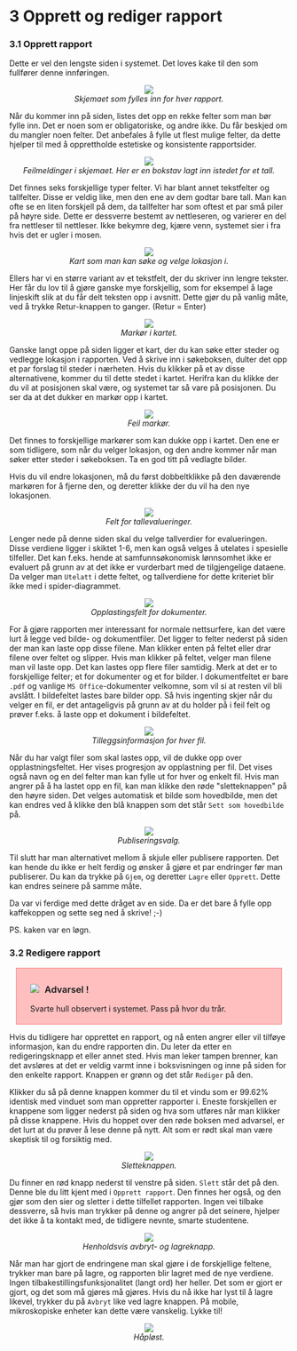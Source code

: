 # 3 Opprett og rediger rapport


### 3.1 Opprett rapport

Dette er vel den lengste siden i systemet. Det loves kake til den som fullfører denne innføringen.

<center><div style="max-width:600px;"><img src="../assets/create-report-form.png"/></div></center>
<center><em>Skjemaet som fylles inn for hver rapport.</em></center>

Når du kommer inn på siden, listes det opp en rekke felter som man bør fylle inn. Det er noen som er obligatoriske, og andre ikke. Du får beskjed om du mangler noen felter. Det anbefales å fylle ut flest mulige felter, da dette hjelper til med å opprettholde estetiske og konsistente rapportsider.

<center><div style="max-width:600px;"><img src="../assets/form-error.png"/></div></center>
<center><em>Feilmeldinger i skjemaet. Her er en bokstav lagt inn istedet for et tall.</em></center>

Det finnes seks forskjellige typer felter. Vi har blant annet tekstfelter og tallfelter. Disse er veldig like, men den ene av dem godtar bare tall. Man kan ofte se en liten forskjell på dem, da tallfelter har som oftest et par små piler på høyre side. Dette er dessverre bestemt av nettleseren, og varierer en del fra nettleser til nettleser. Ikke bekymre deg, kjære venn, systemet sier i fra hvis det er ugler i mosen.

<center><div style="max-width:600px;"><img src="../assets/location-picker.png"/></div></center>
<center><em>Kart som man kan søke og velge lokasjon i.</em></center>

Ellers har vi en større variant av et tekstfelt, der du skriver inn lengre tekster. Her får du lov til å gjøre ganske mye forskjellig, som for eksempel å lage linjeskift slik at du får delt teksten opp i avsnitt. Dette gjør du på vanlig måte, ved å trykke Retur-knappen to ganger. (Retur = Enter)

<center><div style="max-width:600px;"><img src="../assets/marker.png"/></div></center>
<center><em>Markør i kartet.</em></center>

Ganske langt oppe på siden ligger et kart, der du kan søke etter steder og vedlegge lokasjon i rapporten. Ved å skrive inn i søkeboksen, dulter det opp et par forslag til steder i nærheten. Hvis du klikker på et av disse alternativene, kommer du til dette stedet i kartet. Herifra kan du klikke der du vil at posisjonen skal være, og systemet tar så vare på posisjonen. Du ser da at det dukker en markør opp i kartet.

<center><div style="max-width:600px;"><img src="../assets/wrong-marker.png"/></div></center>
<center><em>Feil markør.</em></center>

Det finnes to forskjellige markører som kan dukke opp i kartet. Den ene er som tidligere, som når du velger lokasjon, og den andre kommer når man søker etter steder i søkeboksen. Ta en god titt på vedlagte bilder.

Hvis du vil endre lokasjonen, må du først dobbeltklikke på den daværende markøren for å fjerne den, og deretter klikke der du vil ha den nye lokasjonen.

<center><div style="max-width:600px;"><img src="../assets/numeric-eval.png"/></div></center>
<center><em>Felt for tallevalueringer.</em></center>

Lenger nede på denne siden skal du velge tallverdier for evalueringen. Disse verdiene ligger i skiktet 1-6, men kan også velges å utelates i spesielle tilfeller. Det kan f.eks. hende at samfunnsøkonomisk lønnsomhet ikke er evaluert på grunn av at det ikke er vurderbart med de tilgjengelige dataene. Da velger man `Utelatt` i dette feltet, og tallverdiene for dette kriteriet blir ikke med i spider-diagrammet.

<center><div style="max-width:600px;"><img src="../assets/upload-field.png"/></div></center>
<center><em>Opplastingsfelt for dokumenter.</em></center>

For å gjøre rapporten mer interessant for normale nettsurfere, kan det være lurt å legge ved bilde- og dokumentfiler. Det ligger to felter nederst på siden der man kan laste opp disse filene. Man klikker enten på feltet eller drar filene over feltet og slipper. Hvis man klikker på feltet, velger man filene man vil laste opp. Det kan lastes opp flere filer samtidig. Merk at det er to forskjellige felter; et for dokumenter og et for bilder. I dokumentfeltet er bare `.pdf` og vanlige `MS Office`-dokumenter velkomne, som vil si at resten vil bli avslått. I bildefeltet lastes bare bilder opp. Så hvis ingenting skjer når du velger en fil, er det antageligvis på grunn av at du holder på i feil felt og prøver f.eks. å laste opp et dokument i bildefeltet.

<center><div style="max-width:600px;"><img src="../assets/upload-field-expanded.png"/></div></center>
<center><em>Tilleggsinformasjon for hver fil.</em></center>

Når du har valgt filer som skal lastes opp, vil de dukke opp over opplastningsfeltet. Her vises progresjon av opplastning per fil. Det vises også navn og en del felter man kan fylle ut for hver og enkelt fil. Hvis man angrer på å ha lastet opp en fil, kan man klikke den røde "sletteknappen" på den høyre siden. Det velges automatisk et bilde som hovedbilde, men det kan endres ved å klikke den blå knappen som det står `Sett som hovedbilde` på.

<center><div style="max-width:600px;"><img src="../assets/publicity.png"/></div></center>
<center><em>Publiseringsvalg.</em></center>

Til slutt har man alternativet mellom å skjule eller publisere rapporten. Det kan hende du ikke er helt ferdig og ønsker å gjøre et par endringer før man publiserer. Du kan da trykke på `Gjem`, og deretter `Lagre` eller `Opprett`. Dette kan endres seinere på samme måte.

Da var vi ferdige med dette dråget av en side. Da er det bare å fylle opp kaffekoppen og sette seg ned å skrive! ;-)

PS. kaken var en løgn.

### 3.2 Redigere rapport

<center><div style="width: 85%; text-align:left;background-color:#ffbfbf;padding: 5px 25px;border: 1px solid #ff8080;">
<h3 style="font-weight: 600;"><span style="float:left;margin-right: 10px;"><img src="../assets/warning-icon.png"/></span> Advarsel !</h3>
<p>
Svarte hull observert i systemet. Pass på hvor du trår.
</p>
</div></center>

Hvis du tidligere har opprettet en rapport, og nå enten angrer eller vil tilføye informasjon, kan du endre rapporten din. Du leter da etter en redigeringsknapp et eller annet sted. Hvis man leker tampen brenner, kan det avsløres at det er veldig varmt inne i boksvisningen og inne på siden for den enkelte rapport. Knappen er grønn og det står `Rediger` på den.

Klikker du så på denne knappen kommer du til et vindu som er 99.62% identisk med vinduet som man oppretter rapporter i. Eneste forskjellen er knappene som ligger nederst på siden og hva som utføres når man klikker på disse knappene. Hvis du hoppet over den røde boksen med advarsel, er det lurt at du prøver å lese denne på nytt. Alt som er rødt skal man være skeptisk til og forsiktig med.

<center><div style="max-width:800px;"><img src="../assets/delete-button.png"/></div></center>
<center><em>Sletteknappen.</em></center>

Du finner en rød knapp nederst til venstre på siden. `Slett` står det på den. Denne ble du litt kjent med i `Opprett rapport`. Den finnes her også, og den gjør som den sier og sletter i dette tilfellet rapporten. Ingen vei tilbake dessverre, så hvis man trykker på denne og angrer på det seinere, hjelper det ikke å ta kontakt med, de tidligere nevnte, smarte studentene.

<center><div style="max-width:800px;"><img src="../assets/save-cancel-button.png"/></div></center>
<center><em>Henholdsvis avbryt- og lagreknapp.</em></center>

Når man har gjort de endringene man skal gjøre i de forskjellige feltene, trykker man bare på lagre, og rapporten blir lagret med de nye verdiene. Ingen tilbakestillingsfunksjonalitet (langt ord) her heller. Det som er gjort er gjort, og det som må gjøres må gjøres. Hvis du nå ikke har lyst til å lagre likevel, trykker du på `Avbryt` like ved lagre knappen. På mobile, mikroskopiske enheter kan dette være vanskelig. Lykke til!

<center><div style="max-width:500px;"><img src="../assets/micro-phone.png"/></div></center>
<center><em>Håpløst.</em></center>
